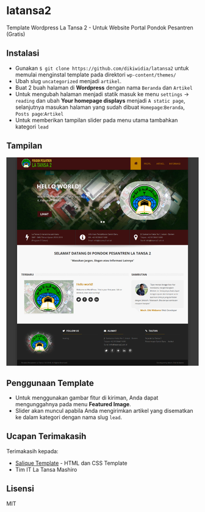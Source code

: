 # latansa2
Template Wordpress La Tansa 2 - Untuk Website Portal Pondok Pesantren (Gratis)

## Instalasi
- Gunakan ```$ git clone https://github.com/dikiwidia/latansa2``` untuk memulai menginstal template pada direktori ```wp-content/themes/```
- Ubah slug ```uncategorized``` menjadi ```artikel```.
- Buat 2 buah halaman di **Wordpress** dengan nama ```Beranda``` dan ```Artikel```
- Untuk mengubah halaman menjadi statik masuk ke menu ```settings``` -> ```reading``` dan ubah **Your homepage displays** menjadi ```A static page```, selanjutnya masukan halaman yang sudah dibuat ```Homepage```:```Beranda```, ```Posts page```:```Artikel```
- Untuk memberikan tampilan slider pada menu utama tambahkan kategori ```lead```

## Tampilan
![alt text](https://github.com/dikiwidia/latansa2/blob/master/screenshot.jpeg)

## Penggunaan Template
* Untuk menggunakan gambar fitur di kiriman, Anda dapat mengunggahnya pada menu **Featured Image**.
* Slider akan muncul apabila Anda mengirimkan artikel yang disematkan ke dalam kategori dengan nama slug ```lead```.

## Ucapan Terimakasih
Terimakasih kepada:
* [Salique Template](http://www.free-css.com/free-css-templates/page214/salique-v1.0) - HTML dan CSS Template
* Tim IT La Tansa Mashiro

## Lisensi
MIT
